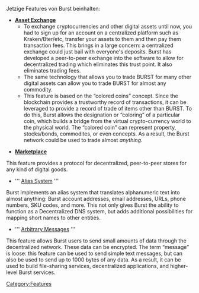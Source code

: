 <languages/> Jetzige Features von Burst beinhalten:

-   **[Asset Exchange](asset-exchange.md)**
    -   To exchange cryptocurrencies and other digital assets until now, you had to sign up for an account on a centralized platform such as Kraken/Bter/etc, transfer your assets to them and then pay them transaction fees. This brings in a large concern: a centralized exchange could just bail with everyone's deposits. Burst has developed a peer-to-peer exchange into the software to allow for decentralized trading which eliminates this trust point. It also eliminates trading fees.
    -   The same technology that allows you to trade BURST for many other digital assets can allow you to trade BURST for almost any commodity.
    -   This feature is based on the “colored coins” concept. Since the blockchain provides a trustworthy record of transactions, it can be leveraged to provide a record of trade of items other than BURST. To do this, Burst allows the designation or “coloring” of a particular coin, which builds a bridge from the virtual crypto-currency world to the physical world. The “colored coin” can represent property, stocks/bonds, commodites, or even concepts. As a result, the Burst network could be used to trade almost *anything*.

<!-- -->

-   **[Marketplace](marketplace.md)**

This feature provides a protocol for decentralized, peer-to-peer stores for any kind of digital goods.

-   ''' [Alias System](alias-system.md) '''

Burst implements an alias system that translates alphanumeric text into almost anything: Burst account addresses, email addresses, URLs, phone numbers, SKU codes, and more. This not only gives Burst the ability to function as a Decentralized DNS system, but adds additional possibilities for mapping short names to other entities.

-   ''' [Arbitrary Messages](arbitrary-messages.md) '''

This feature allows Burst users to send small amounts of data through the decentralized network. These data can be encrypted. The term “message” is loose: this feature can be used to send simple text messages, but can also be used to send up to 1000 bytes of any data. As a result, it can be used to build file-sharing services, decentralized applications, and higher-level Burst services.

<Category:Features>
